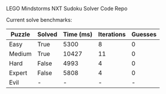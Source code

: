 LEGO Mindstorms NXT Sudoku Solver Code Repo

Current solve benchmarks:

| Puzzle | Solved | Time (ms) | Iterations | Guesses |
| ------------ | ------------ | ------------ | ------------ | ------------ |
| Easy | True | 5300 | 8 | 0 |
| Medium | True | 10427 | 11 | 0 |
| Hard | False | 4993 | 4 | 0 |
| Expert | False | 5808 | 4 | 0 |
| Evil | - | - | - | - |
